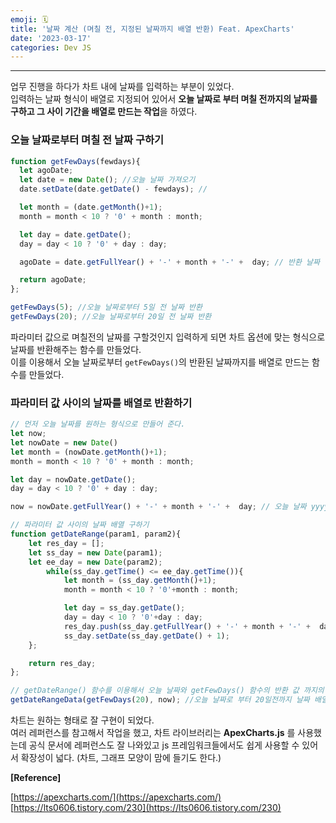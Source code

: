 ```yaml
---
emoji: 🗓️
title: '날짜 계산 (며칠 전, 지정된 날짜까지 배열 반환) Feat. ApexCharts'
date: '2023-03-17'
categories: Dev JS
---
```


---

업무 진행을 하다가 차트 내에 날짜를 입력하는 부분이 있었다.  
입력하는 날짜 형식이 배열로 지정되어 있어서 **오늘 날짜로 부터 며칠 전까지의 날짜를 구하고 그 사이 기간을 배열로 만드는 작업**을 하였다.

### 오늘 날짜로부터 며칠 전 날짜 구하기

```js
function getFewDays(fewdays){
  let agoDate;
  let date = new Date(); //오늘 날짜 가져오기
  date.setDate(date.getDate() - fewdays); //

  let month = (date.getMonth()+1);
  month = month < 10 ? '0' + month : month;

  let day = date.getDate();
  day = day < 10 ? '0' + day : day;

  agoDate = date.getFullYear() + '-' + month + '-' +  day; // 반환 날짜 형식 yyyy-MM-dd

  return agoDate;
};

getFewDays(5); //오늘 날짜로부터 5일 전 날짜 반환
getFewDays(20); //오늘 날짜로부터 20일 전 날짜 반환
```

파라미터 값으로 며칠전의 날짜를 구할것인지 입력하게 되면 차트 옵션에 맞는 형식으로 날짜를 반환해주는 함수를 만들었다.  
이를 이용해서 오늘 날짜로부터 `getFewDays()`의 반환된 날짜까지를 배열로 만드는 함수를 만들었다.

### 파라미터 값 사이의 날짜를 배열로 반환하기

```js
// 먼저 오늘 날짜를 원하는 형식으로 만들어 준다.
let now;
let nowDate = new Date()
let month = (nowDate.getMonth()+1);
month = month < 10 ? '0' + month : month;

let day = nowDate.getDate();
day = day < 10 ? '0' + day : day;

now = nowDate.getFullYear() + '-' + month + '-' +  day; // 오늘 날짜 yyyy-MM-dd

// 파라미터 값 사이의 날짜 배열 구하기
function getDateRange(param1, param2){  
    let res_day = [];
    let ss_day = new Date(param1);
    let ee_day = new Date(param2);        
        while(ss_day.getTime() <= ee_day.getTime()){
            let month = (ss_day.getMonth()+1);
            month = month < 10 ? '0'+month : month;

            let day = ss_day.getDate();
            day = day < 10 ? '0'+day : day;
            res_day.push(ss_day.getFullYear() + '-' + month + '-' +  day);
            ss_day.setDate(ss_day.getDate() + 1);
    };

    return res_day;
};

// getDateRange() 함수를 이용해서 오늘 날짜와 getFewDays() 함수의 반환 값 까지의 배열을 구한다.
getDateRangeData(getFewDays(20), now); //오늘 날짜로 부터 20일전까지 날짜 배열
```

차트는 원하는 형태로 잘 구현이 되었다.  
여러 레퍼런스를 참고해서 작업을 했고, 차트 라이브러리는 **ApexCharts.js** 를 사용했는데 공식 문서에 레퍼런스도 잘 나와있고 js 프레임워크들에서도 쉽게 사용할 수 있어서 확장성이 넓다. (차트, 그래프 모양이 맘에 들기도 한다.)

**\[Reference\]**

[https://apexcharts.com/](https://apexcharts.com/)  
[https://lts0606.tistory.com/230](https://lts0606.tistory.com/230)

```toc
```